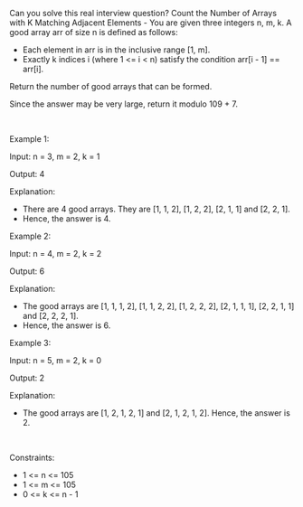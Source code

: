 Can you solve this real interview question? Count the Number of Arrays with K Matching Adjacent Elements - You are given three integers n, m, k. A good array arr of size n is defined as follows:

 * Each element in arr is in the inclusive range [1, m].
 * Exactly k indices i (where 1 <= i < n) satisfy the condition arr[i - 1] == arr[i].

Return the number of good arrays that can be formed.

Since the answer may be very large, return it modulo 109 + 7.

 

Example 1:

Input: n = 3, m = 2, k = 1

Output: 4

Explanation:

 * There are 4 good arrays. They are [1, 1, 2], [1, 2, 2], [2, 1, 1] and [2, 2, 1].
 * Hence, the answer is 4.

Example 2:

Input: n = 4, m = 2, k = 2

Output: 6

Explanation:

 * The good arrays are [1, 1, 1, 2], [1, 1, 2, 2], [1, 2, 2, 2], [2, 1, 1, 1], [2, 2, 1, 1] and [2, 2, 2, 1].
 * Hence, the answer is 6.

Example 3:

Input: n = 5, m = 2, k = 0

Output: 2

Explanation:

 * The good arrays are [1, 2, 1, 2, 1] and [2, 1, 2, 1, 2]. Hence, the answer is 2.

 

Constraints:

 * 1 <= n <= 105
 * 1 <= m <= 105
 * 0 <= k <= n - 1